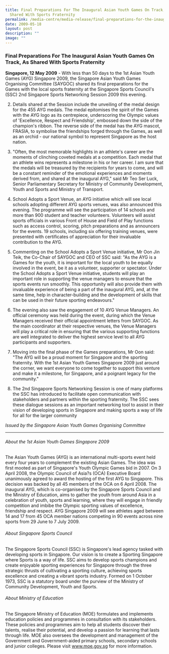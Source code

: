 ```yaml
---
title: Final Preparations For The Inaugural Asian Youth Games On Track, As
  Shared With Sports Fraternity
permalink: /media-centre/media-release/final-preparations-for-the-inaugural-asian-youth-games-on-track/
date: 2009-05-18
layout: post
description: ""
image: ""
---
```

### **Final Preparations For The Inaugural Asian Youth Games On Track, As Shared With Sports Fraternity**

**Singapore, 12 May 2009** - With less than 50 days to the 1st Asian Youth Games (AYG) Singapore 2009, the Singapore Asian Youth Games Organising Committee (SAYGOC) shared its final preparations for the Games with the local sports fraternity at the Singapore Sports Council's (SSC) 2nd Singapore Sports Networking Session 2009 this evening.

2. Details shared at the Session include the unveiling of the medal design for the 455 AYG medals. The medal epitomises the spirit of the Games with the AYG logo as its centrepiece, underscoring the Olympic values of 'Excellence, Respect and Friendship', embossed down the side of the champion's ribbon. The reverse side of the medal has the AYG mascot, FRASIA, to symbolise the friendships forged through the Games, as well as an orchid - our national symbol to represent Singapore as the host nation.

3. "Often, the most memorable highlights in an athlete's career are the moments of clinching coveted medals at a competition. Each medal that an athlete wins represents a milestone in his or her career. I am sure that the medals will be treasured by the recipients for years to come, and will be a constant reminder of the emotional experiences and moments derived from, and shared at the inaugural AYG," said Mr Teo Ser Luck, Senior Parliamentary Secretary for Ministry of Community Development, Youth and Sports and Ministry of Transport.

4. School Adopts a Sport Venue, an AYG initiative which will see local schools adopting different AYG sports venues, was also announced this evening. The programme will see the participation of 14 schools and more than 900 student and teacher volunteers. Volunteers will assist sports officials in various Front of House and Field of Play functions such as access control, scoring, pitch preparations and as announcers for the events. 19 schools, including six offering training venues, were presented with certificates of appreciation for their invaluable contribution to the AYG.

5. Commenting on the School Adopts a Sport Venue initiative, Mr Oon Jin Teik, the Co-Chair of SAYGOC and CEO of SSC said: "As the AYG is a Games for the youth, it is important for the local youth to be equally involved in the event, be it as a volunteer, supporter or spectator. Under the School Adopts a Sport Venue initiative, students will play an important role in supporting the venue managers to ensure that the sports events run smoothly. This opportunity will also provide them with invaluable experience of being a part of the inaugural AYG, and, at the same time, help in character-building and the development of skills that can be used in their future sporting endeavours."

6. The evening also saw the engagement of 10 AYG Venue Managers. An official ceremony was held during the event, during which the Venue Managers received their official appointment letters from SAYGOC. As the main coordinator at their respective venues, the Venue Managers will play a critical role in ensuring that the various supporting functions are well integrated to deliver the highest service level to all AYG participants and supporters.

7. Moving into the final phase of the Games preparations, Mr Oon said: "The AYG will be a proud moment for Singapore and the sporting fraternity. With the 1st Asian Youth Games Singapore 2009 just around the corner, we want everyone to come together to support this venture and make it a milestone, for Singapore, and a poignant legacy for the community."

8. The 2nd Singapore Sports Networking Session is one of many platforms the SSC has introduced to facilitate open communication with stakeholders and partners within the sporting fraternity. The SSC sees these dialogue sessions as an important networking tool to assist in their vision of developing sports in Singapore and making sports a way of life for all for the larger community

_Issued by the Singapore Asian Youth Games Organising Committee_

---

###### About the 1st Asian Youth Games Singapore 2009
The Asian Youth Games (AYG) is an international multi-sports event held every four years to complement the existing Asian Games. The idea was first mooted as part of Singapore's Youth Olympic Games bid in 2007. On 3 April 2008, the Olympic Council of Asia?s (OCA) Executive Board unanimously agreed to award the hosting of the first AYG to Singapore. This decision was backed by all 45 members of the OCA on 6 April 2008. The inaugural AYG, which is co-organised by the Singapore Sports Council and the Ministry of Education, aims to gather the youth from around Asia in a celebration of youth, sports and learning, where they will engage in friendly competition and imbibe the Olympic sporting values of excellence, friendship and respect. AYG Singapore 2009 will see athletes aged between 14 and 17 from 45 OCA member nations competing in 90 events across nine sports from 29 June to 7 July 2009.

###### About Singapore Sports Council
The Singapore Sports Council (SSC) is Singapore's lead agency tasked with developing sports in Singapore. Our vision is to create a Sporting Singapore where Sports is a way of life. SSC aims to develop sports champions and create enjoyable sporting experiences for Singapore through the three strategic thrusts of cultivating a sporting culture, achieving sports excellence and creating a vibrant sports industry. Formed on 1 October 1973, SSC is a statutory board under the purview of the Ministry of Community Development, Youth and Sports.

###### About Ministry of Education
The Singapore Ministry of Education (MOE) formulates and implements education policies and programmes in consultation with its stakeholders. These policies and programmes aim to help all students discover their talents, realise their potential, and develop a passion for learning that lasts through life. MOE also oversees the development and management of the Government and Government-aided primary schools, secondary schools and junior colleges. Please visit www.moe.gov.sg for more information.